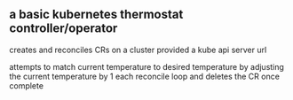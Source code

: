 ## a basic kubernetes thermostat controller/operator

creates and reconciles CRs on a cluster provided a kube api server url

attempts to match current temperature to desired temperature by adjusting the current temperature by 1 each reconcile loop and deletes the CR once complete
